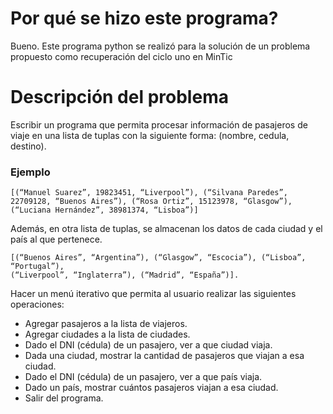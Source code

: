 # Por qué se hizo este programa?

Bueno. Este programa python se realizó para la solución de un problema propuesto como recuperación del ciclo uno en MinTic

# Descripción del problema

Escribir un programa que permita procesar información de pasajeros de viaje en una lista de tuplas con la siguiente forma: (nombre, cedula, destino).

### Ejemplo

~~~
[(“Manuel Suarez”, 19823451, “Liverpool”), (“Silvana Paredes”, 22709128, “Buenos Aires”), (“Rosa Ortiz”, 15123978, “Glasgow”), (“Luciana Hernández”, 38981374, “Lisboa”)]
~~~

Además, en otra lista de tuplas, se almacenan los datos de cada ciudad y el país al que pertenece.

~~~
[(“Buenos Aires”, “Argentina”), (“Glasgow”, “Escocia”), (“Lisboa”, “Portugal”),
(“Liverpool”, “Inglaterra”), (“Madrid”, “España”)].
~~~

Hacer un menú iterativo que permita al usuario realizar las siguientes
operaciones:
- Agregar pasajeros a la lista de viajeros.
- Agregar ciudades a la lista de ciudades.
- Dado el DNI (cédula) de un pasajero, ver a que ciudad viaja.
- Dada una ciudad, mostrar la cantidad de pasajeros que viajan a esa ciudad.
- Dado el DNI (cédula) de un pasajero, ver a que país viaja.
- Dado un país, mostrar cuántos pasajeros viajan a esa ciudad.
- Salir del programa.